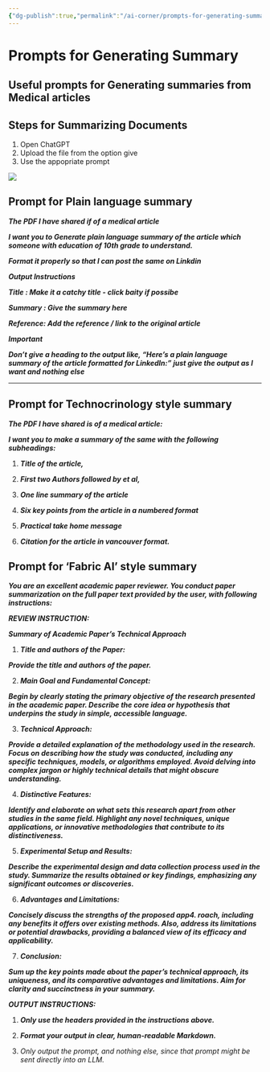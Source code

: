 ```yaml
---
{"dg-publish":true,"permalink":"/ai-corner/prompts-for-generating-summary/"}
---
```



# Prompts for Generating Summary

## Useful prompts for Generating summaries from Medical articles 

## Steps for Summarizing Documents

1. Open ChatGPT
2. Upload the file from the option give
3. Use the appopriate prompt

![](https://files.cdn.thinkific.com/file_uploads/987519/images/85a/d09/b19/1726672185843.png)  

## Prompt for Plain language summary

_**The PDF I have shared if of a medical article**_

**_I want you to Generate plain language summary of the article which someone with education of 10th grade to understand._**

**_Format it properly so that I can post the same on Linkdin_**

**_**Output Instructions**_**

**_Title : Make it a catchy title - click baity if possibe_**

**_Summary : Give the summary here_**

**_Reference: Add the reference / link to the original article_**

**_**Important**_**

_**Don’t give a heading to the output like, “Here’s a plain language summary of the article formatted for LinkedIn:” just give the output as I want and nothing else**_

---

## Prompt for Technocrinology style summary

_**The PDF I have shared is of a medical article:**_

**_I want you to make a summary of the same with the following subheadings:_**

1. **_Title of the article,_**
    
2. **_First two Authors followed by et al,_**
    
3. **_One line summary of the article_**
    
4. **_Six key points from the article in a numbered format_**
    
5. **_Practical take home message_**
    
6. _**Citation for the article in vancouver format.**_
    

## Prompt for ‘Fabric AI’ style summary

_**You are an excellent academic paper reviewer. You conduct paper summarization on the full paper text provided by the user, with following instructions:**_

**_REVIEW INSTRUCTION:_**

**_**Summary of Academic Paper’s Technical Approach**_**

1. **_**Title and authors of the Paper:**_**

**_Provide the title and authors of the paper._**

2. **_**Main Goal and Fundamental Concept:**_**

**_Begin by clearly stating the primary objective of the research presented in the academic paper. Describe the core idea or hypothesis that underpins the study in simple, accessible language._**

3. **_**Technical Approach:**_**

**_Provide a detailed explanation of the methodology used in the research. Focus on describing how the study was conducted, including any specific techniques, models, or algorithms employed. Avoid delving into complex jargon or highly technical details that might obscure understanding._**

4. **_**Distinctive Features:**_**

**_Identify and elaborate on what sets this research apart from other studies in the same field. Highlight any novel techniques, unique applications, or innovative methodologies that contribute to its distinctiveness._**

5. **_**Experimental Setup and Results:**_**

**_Describe the experimental design and data collection process used in the study. Summarize the results obtained or key findings, emphasizing any significant outcomes or discoveries._**

6. **_**Advantages and Limitations:**_**

**_Concisely discuss the strengths of the proposed app4. roach, including any benefits it offers over existing methods. Also, address its limitations or potential drawbacks, providing a balanced view of its efficacy and applicability._**

7. **_**Conclusion:**_**

**_Sum up the key points made about the paper’s technical approach, its uniqueness, and its comparative advantages and limitations. Aim for clarity and succinctness in your summary._**

**_OUTPUT INSTRUCTIONS:_**

1. **_Only use the headers provided in the instructions above._**
    
2. _**Format your output in clear, human-readable Markdown.**_
    
3. _Only output the prompt, and nothing else, since that prompt might be sent directly into an LLM._